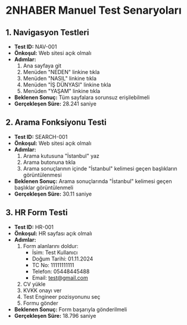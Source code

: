# 2NHABER Manuel Test Senaryoları

## 1. Navigasyon Testleri
- **Test ID:** NAV-001
- **Önkoşul:** Web sitesi açık olmalı
- **Adımlar:**
  1. Ana sayfaya git
  2. Menüden "NEDEN" linkine tıkla
  3. Menüden "NASIL" linkine tıkla
  4. Menüden "İŞ DÜNYASI" linkine tıkla
  5. Menüden "YAŞAM" linkine tıkla
- **Beklenen Sonuç:** Tüm sayfalara sorunsuz erişilebilmeli
- **Gerçekleşen Süre:** 28.241 saniye

## 2. Arama Fonksiyonu Testi
- **Test ID:** SEARCH-001
- **Önkoşul:** Web sitesi açık olmalı
- **Adımlar:**
  1. Arama kutusuna "İstanbul" yaz
  2. Arama butonuna tıkla
  3. Arama sonuçlarının içinde "İstanbul" kelimesi geçen başlıkların görüntülenmesi
- **Beklenen Sonuç:** Arama sonuçlarında "İstanbul" kelimesi geçen başlıklar görüntülenmeli
- **Gerçekleşen Süre:** 30.11 saniye

## 3. HR Form Testi
- **Test ID:** HR-001
- **Önkoşul:** HR sayfası açık olmalı
- **Adımlar:**
  1. Form alanlarını doldur:
     - İsim: Test Kullanıcı
     - Doğum Tarihi: 01.11.2024
     - TC No: 11111111111
     - Telefon: 05448445488
     - Email: test@gmail.com
  2. CV yükle
  3. KVKK onayı ver
  4. Test Engineer pozisyonunu seç
  5. Formu gönder
- **Beklenen Sonuç:** Form başarıyla gönderilmeli
- **Gerçekleşen Süre:** 18.796 saniye 